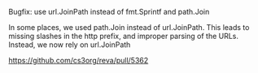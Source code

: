 Bugfix: use url.JoinPath instead of fmt.Sprintf and path.Join

In some places, we used path.Join instead of url.JoinPath. This leads
to missing slashes in the http prefix, and improper parsing of the URLs.
Instead, we now rely on url.JoinPath

https://github.com/cs3org/reva/pull/5362
